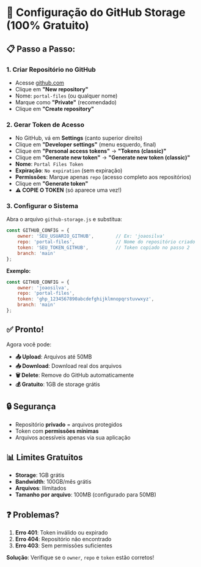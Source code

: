 # 🚀 Configuração do GitHub Storage (100% Gratuito)

## 📋 Passo a Passo:

### 1. **Criar Repositório no GitHub**
- Acesse [github.com](https://github.com)
- Clique em **"New repository"**
- Nome: `portal-files` (ou qualquer nome)
- Marque como **"Private"** (recomendado)
- Clique em **"Create repository"**

### 2. **Gerar Token de Acesso**
- No GitHub, vá em **Settings** (canto superior direito)
- Clique em **"Developer settings"** (menu esquerdo, final)
- Clique em **"Personal access tokens"** → **"Tokens (classic)"**
- Clique em **"Generate new token"** → **"Generate new token (classic)"**
- **Nome**: `Portal Files Token`
- **Expiração**: `No expiration` (sem expiração)
- **Permissões**: Marque apenas `repo` (acesso completo aos repositórios)
- Clique em **"Generate token"**
- **⚠️ COPIE O TOKEN** (só aparece uma vez!)

### 3. **Configurar o Sistema**
Abra o arquivo `github-storage.js` e substitua:

```javascript
const GITHUB_CONFIG = {
    owner: 'SEU_USUARIO_GITHUB',        // Ex: 'joaosilva'
    repo: 'portal-files',               // Nome do repositório criado
    token: 'SEU_TOKEN_GITHUB',          // Token copiado no passo 2
    branch: 'main'
};
```

**Exemplo:**
```javascript
const GITHUB_CONFIG = {
    owner: 'joaosilva',
    repo: 'portal-files',
    token: 'ghp_1234567890abcdefghijklmnopqrstuvwxyz',
    branch: 'main'
};
```

## ✅ Pronto!

Agora você pode:
- **📤 Upload**: Arquivos até 50MB
- **📥 Download**: Download real dos arquivos
- **🗑️ Delete**: Remove do GitHub automaticamente
- **💰 Gratuito**: 1GB de storage grátis

## 🔒 Segurança

- Repositório **privado** = arquivos protegidos
- Token com **permissões mínimas**
- Arquivos acessíveis apenas via sua aplicação

## 📊 Limites Gratuitos

- **Storage**: 1GB grátis
- **Bandwidth**: 100GB/mês grátis
- **Arquivos**: Ilimitados
- **Tamanho por arquivo**: 100MB (configurado para 50MB)

## ❓ Problemas?

1. **Erro 401**: Token inválido ou expirado
2. **Erro 404**: Repositório não encontrado
3. **Erro 403**: Sem permissões suficientes

**Solução**: Verifique se o `owner`, `repo` e `token` estão corretos!